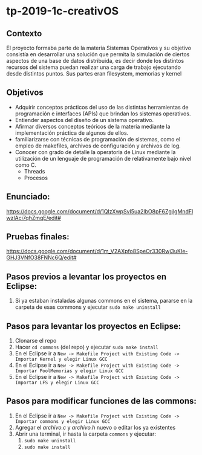 # tp-2019-1c-creativOS

## Contexto
El proyecto formaba parte de la materia Sistemas Operativos y su objetivo consistía en desarrollar una solución que permita la simulación de ciertos aspectos de una base de datos distribuida, es decir donde los distintos recursos del sistema puedan realizar una carga de trabajo ejecutando desde distintos puntos. 
Sus partes eran filesystem, memorias y kernel


## Objetivos
* Adquirir conceptos prácticos del uso de las distintas herramientas de programación e interfaces (APIs) que brindan los sistemas operativos.
* Entiender aspectos del diseño de un sistema operativo.
* Afirmar diversos conceptos teóricos de la materia mediante la implementación práctica de algunos de ellos.
* familiarizarse con técnicas de programación de sistemas, como el empleo de makefiles, archivos de configuración y archivos de log.
* Conocer con grado de detalle la operatoria de Linux mediante la utilización de un lenguaje de programación de relativamente bajo nivel como C.
  * Threads
  * Procesos


## Enunciado:
https://docs.google.com/document/d/1QlzXwpSvI5ua2lbO8pF6ZgjlgMndFlwzlAci7qhZmqE/edit#

## Pruebas finales:
https://docs.google.com/document/d/1m_V2AXpfo8SpeOr330Rwj3uKIe-GHJ3VNfO38FNNc6Q/edit#

## Pasos previos a levantar los proyectos en Eclipse:
1. Si ya estaban instaladas algunas commons en el sistema, pararse en la carpeta de esas commons y ejecutar `sudo make uninstall`

## Pasos para levantar los proyectos en Eclipse:
1. Clonarse el repo
2. Hacer `cd commons` (del repo) y ejecutar `sudo make install`
3. En el Eclipse ir a `New -> Makefile Project with Existing Code -> Importar Kernel y elegir Linux GCC`
4. En el Eclipse ir a `New -> Makefile Project with Existing Code -> Importar PoolMemorias y elegir Linux GCC`
5. En el Eclipse ir a `New -> Makefile Project with Existing Code -> Importar LFS y elegir Linux GCC`

## Pasos para modificar funciones de las commons:
1. En el Eclipse ir a `New -> Makefile Project with Existing Code -> Importar commons y elegir Linux GCC`
2. Agregar el *archivo.c* y *archivo.h* nuevo o editar los ya existentes
3. Abrir una terminal, ir hasta la carpeta `commons` y ejecutar:
    1. `sudo make uninstall`
    2. `sudo make install`
